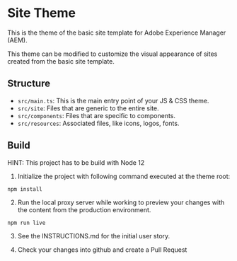 # Site Theme

This is the theme of the basic site template for Adobe Experience Manager (AEM).

This theme can be modified to customize the visual appearance of sites created from the basic site template.

## Structure

- `src/main.ts`: This is the main entry point of your JS & CSS theme.
- `src/site`: Files that are generic to the entire site.
- `src/components`: Files that are specific to components.
- `src/resources`: Associated files, like icons, logos, fonts.

## Build
HINT: This project has to be build with Node 12

1. Initialize the project with following command executed at the theme root:

```
npm install
```

2. Run the local proxy server while working to preview your changes with the content from the production environment.

```
npm run live
```

3. See the INSTRUCTIONS.md for the initial user story.

4. Check your changes into github and create a Pull Request
